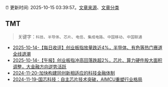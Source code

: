 :alarm_clock: 更新时间: 2025-10-15 03:39:57。[文章来源](/README.md)、[文章分类](/TAGS.md)

## TMT


> 关键字：`科技`、`半导体`、`芯片`、`电信`、`集成电路`、`中国移动`、`中国联通`



- [2025-10-14-【每日收评】创业板指放量跌近4%，半导体、有色等热门赛道全线退潮](https://www.cls.cn/detail/2168991) 
- [2025-10-14-【午报】创业板指冲高回落跌超2%，芯片、算力硬件股大面积调整，大金融方向逆势活跃](https://www.cls.cn/detail/2168624) 
- [2024-11-20-加快构建同创新相适应的科技金融体制](https://xueqiu.com/9193403816/313561745) 
- [2024-11-19-国芯科技：自主芯片技术突破，AIMCU重塑行业格局](https://xueqiu.com/8151841495/313402043) 
